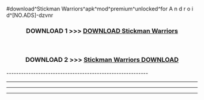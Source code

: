 #download^Stickman Warriors^apk^mod^premium^unlocked^for A n d r o i d^[NO.ADS]-dzvnr



<div align="center">

<h3>DOWNLOAD 1 >>> <a href="https://runaway1.web.app/?sq=Stickman Warriors">DOWNLOAD Stickman Warriors</a></h3><br>

<h3>DOWNLOAD 2 >>> <a href="https://runaway1.web.app/?sq=Stickman Warriors">Stickman Warriors DOWNLOAD </a></h3>

</div>
----------------------------------------------------------

----------------------------------------------------------

----------------------------------------------------------

----------------------------------------------------------



